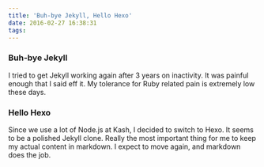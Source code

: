 ```yaml
---
title: 'Buh-bye Jekyll, Hello Hexo'
date: 2016-02-27 16:38:31
tags:
---
```


### Buh-bye Jekyll

I tried to get Jekyll working again after 3 years on inactivity. It was painful enough that I said eff it.  My tolerance for Ruby related pain is extremely low these days.

### Hello Hexo

Since we use a lot of Node.js at Kash, I decided to switch to Hexo. It seems to be a polished Jekyll clone. Really the most important thing for me to keep my actual content in markdown. I expect to move again, and markdown does the job. 

